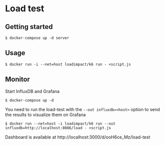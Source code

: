 # Load test

## Getting started

```
$ docker-compose up -d server
```

## Usage

```
$ docker run -i --net=host loadimpact/k6 run - <script.js
```

## Monitor

Start InfluxDB and Grafana

```
$ docker-compose up -d
```

You need to run the load-test with the `--out influxdb=<host>` option to send
the results to visualize them on Grafana

```
$ docker run --net=host -i loadimpact/k6 run --out influxdb=http://localhost:8086/load - <script.js
```

Dashboard is available at http://localhost:3000/d/ooH6ce_Mz/load-test
